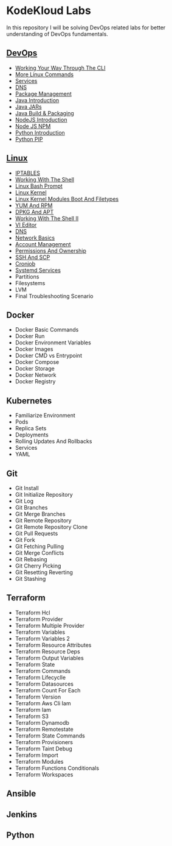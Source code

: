 # KodeKloud Labs

In this repository I will be solving DevOps related labs for better understanding of DevOps fundamentals.

## [DevOps](DevOps/devops.md)

- [Working Your Way Through The CLI](/DevOps/Dns/dns.md)
- [More Linux Commands](DevOps/More%20Linux%20Commands/more_linux_commands.md)
- [Services](DevOps/Services/services.md)
- [DNS](DevOps/Dns/dns.md)
- [Package Management](DevOps/Package%20Management/package_management.md)
- [Java Introduction](DevOps/Java%20Introduction/java_introduction.md)
- [Java JARs ](DevOps/Java%20JARs/java_jars.md)
- [Java Build & Packaging](DevOps/Java%20Build%20&%20Packages/java_build_and_packages.md)
- [NodeJS Introduction](DevOps/Node%20JS%20Introduction//node_js_introduction.md)
- [Node JS NPM](DevOps/Java%20JS%20NPM/java_js_npm.md)
- [Python Introduction](DevOps/Python%20Introduction/python_introduction.md)
- [Python PIP](DevOps/Python%20PIP/python_pip.md)

## [Linux](Linux/linux.md)

- [IPTABLES](Linux/IPTABLES/iptables.md)
- [Working With The Shell](Linux/Working%20With%20The%20Shell/working_with_the_shell.md)
- [Linux Bash Prompt](Linux/Linux%20Bash%20Prompt/linux_bash_prompt.md)
- [Linux Kernel](Linux/Linux%20Kernel/linux_kernel.md)
- [Linux Kernel Modules Boot And Filetypes](Linux/Linux%20Kernel%20Modules%20Boot%20And%20Filetypes/linux_kernel_modules_boot_and_filetypes.md)
- [YUM And RPM](Linux/YUM%20And%20RPM/yum_and_rpm.md)
- [DPKG And APT](Linux/DPKG%20And%20APT/dpkg_and_apt.md)
- [Working With The Shell II](Linux/Working%20With%20The%20Shell%20II/working_with_the_shell_ii.md)
- [VI Editor](Linux/VI%20Editor/vi_editor.md)
- [DNS](Linux/DNS/dns.md)
- [Network Basics](Linux/Network%20Basics/network_basics.md)
- [Account Management](Linux/Account%20Management/account_management.md)
- [Permissions And Ownership](Linux/Permissions%20And%20Ownership/permissions_and_ownership.md)
- [SSH And SCP](Linux/SSH%20And%20SCP/ssh_and_scp.md)
- [Cronjob](Linux/Cronjob/cronjob.md)
- [Systemd Services](Linux/Systemd%20Services/systemd_services.md)
- Partitions
- Filesystems
- LVM
- Final Troubleshooting Scenario

## Docker

- Docker Basic Commands
- Docker Run
- Docker Environment Variables
- Docker Images
- Docker CMD vs Entrypoint
- Docker Compose
- Docker Storage
- Docker Network
- Docker Registry

## Kubernetes

- Familiarize Environment
- Pods
- Replica Sets
- Deployments
- Rolling Updates And Rollbacks
- Services
- YAML 

## Git 

- Git Install
- Git Initialize Repository
- Git Log
- Git Branches
- Git Merge Branches
- Git Remote Repository
- Git Remote Repository Clone
- Git Pull Requests
- Git Fork
- Git Fetching Pulling
- Git Merge Conflicts
- Git Rebasing
- Git Cherry Picking
- Git Resetting Reverting
- Git Stashing

## Terraform

- Terraform Hcl
- Terraform Provider
- Terraform Multiple Provider
- Terraform Variables
- Terraform Variables 2
- Terraform Resource Attributes
- Terraform Resource Deps
- Terraform Output Variables
- Terraform State
- Terraform Commands
- Terraform Lifecyclle
- Terraform Datasources
- Terraform Count For Each
- Terraform Version 
- Terraform Aws Cli Iam
- Terraform Iam
- Terraform S3
- Terraform Dynamodb
- Terraform Remotestate
- Terraform State Commands
- Terraform Provisioners
- Terraform Taint Debug
- Terraform Import
- Terraform Modules
- Terraform Functions Conditionals
- Terraform Workspaces

## Ansible

## Jenkins

## Python